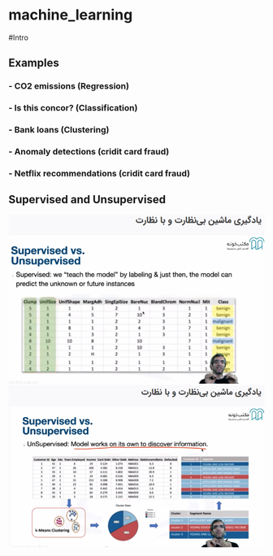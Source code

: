# machine_learning

#Intro
## Examples
### - CO2 emissions (Regression)
### - Is this concor? (Classification)
### - Bank loans (Clustering)
### - Anomaly detections (cridit card fraud)
### - Netflix recommendations (cridit card fraud)


## Supervised and Unsupervised
![supervised](/pictures/1.png)
![unsupervised](/pictures/2.png)

